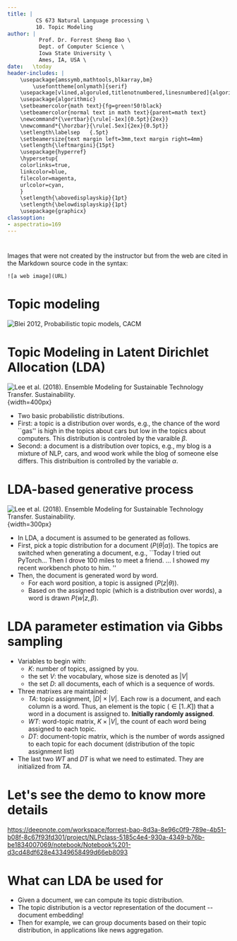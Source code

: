 ```yaml
---
title: | 
         CS 673 Natural Language processing \
         10. Topic Modeling
author: |
          Prof. Dr. Forrest Sheng Bao \
          Dept. of Computer Science \
          Iowa State University \
          Ames, IA, USA \
date:   \today
header-includes: |
    \usepackage{amssymb,mathtools,blkarray,bm}
        \usefonttheme[onlymath]{serif}
    \usepackage[vlined,algoruled,titlenotnumbered,linesnumbered]{algorithm2e}
    \usepackage{algorithmic}
    \setbeamercolor{math text}{fg=green!50!black}
    \setbeamercolor{normal text in math text}{parent=math text}
    \newcommand*{\vertbar}{\rule[-1ex]{0.5pt}{2ex}}
    \newcommand*{\horzbar}{\rule[.5ex]{2ex}{0.5pt}}
    \setlength\labelsep   {.5pt}  
    \setbeamersize{text margin left=3mm,text margin right=4mm} 
    \setlength{\leftmargini}{15pt}
    \usepackage{hyperref}
    \hypersetup{
    colorlinks=true,
    linkcolor=blue,
    filecolor=magenta,      
    urlcolor=cyan,
    }
    \setlength{\abovedisplayskip}{1pt}
    \setlength{\belowdisplayskip}{1pt}
    \usepackage{graphicx}
classoption:
- aspectratio=169
---
```


# 

Images that were not created by the instructor but from the web 
are cited in the Markdown source code in the syntax: 
```
![a web image](URL)
```

# Topic modeling 
![Blei 2012, Probabilistic topic models, CACM](https://i.ibb.co/zV5rjX6/Screen-Shot-2020-09-24-at-11-21-38.png)


# Topic Modeling in Latent Dirichlet Allocation (LDA) 

![Lee et al. (2018). Ensemble Modeling for Sustainable Technology Transfer. Sustainability.](https://www.researchgate.net/publication/326140642/figure/fig1/AS:644129876873217@1530583938944/Graphical-model-of-latent-Dirichlet-allocation-LDA.png){width=400px}

- Two basic probabilistic distributions.
- First: a topic is a distribution over words, e.g., the chance of the word ``gas'' is high in the topics about cars but low in the topics about computers. This distribution is controled by the varaible $\beta$. 
- Second: a document is a distribution over topics, e.g., my blog is a mixture of NLP, cars, and wood work while the blog of someone else differs.  This distribuition  is controlled by the variable $\alpha$. 



# LDA-based generative process 

![Lee et al. (2018). Ensemble Modeling for Sustainable Technology Transfer. Sustainability.](https://www.researchgate.net/publication/326140642/figure/fig1/AS:644129876873217@1530583938944/Graphical-model-of-latent-Dirichlet-allocation-LDA.png){width=300px}


- In LDA, a document is assumed to be generated as follows. 
- First, pick a topic distribution for a document ($P(\theta|\alpha)$). The topics are switched when generating a document, e.g., ``Today I tried out PyTorch... Then I drove 100 miles to meet a friend. ... I showed my recent workbench photo to him. ''
- Then, the document is generated word by word. 
  * For each word position, a topic is assigned ($P(z| \theta)$). 
  * Based on the assigned topic (which is a distribution over words), a word is drawn $P(w| z, \beta)$. 

# LDA parameter estimation via Gibbs sampling 
* Variables to begin with: 
  - $K$: number of topics, assigned by you. 
  - the set $V$: the vocabulary, whose size is denoted as $|V|$
  - the set $D$: all documents, each of which is a sequence of words. 
* Three matrixes are maintained: 
  - $TA$: topic assignment, $|D| \times |V|$. Each row is a document, and each column is a word. Thus, an element is the topic ($\in [1..K]$) that a word in a document is assigned to. **Initially randomly assigned**. 
  - $WT$: word-topic matrix, $K \times |V|$, the count of each word being assigned to each topic. 
  - $DT$: document-topic matrix, which is the number of words assigned to each topic for each document (distribution of the topic assignment list)
* The last two $WT$ and $DT$ is what we need to estimated. They are initialized from $TA$. 

# Let's see the demo to know more details 
https://deepnote.com/workspace/forrest-bao-8d3a-8e96c0f9-789e-4b51-b08f-8c67f93fd301/project/NLPclass-5185c4e4-930a-4349-b76b-be1834007069/notebook/Notebook%201-d3cd48df628e43349658499d66eb8093

# What can LDA be used for
- Given a document, we can compute its topic distribution. 
- The topic distribution is a vector representation of the document -- document embedding! 
- Then for example, we can group documents based on their topic distribution, in applications like news aggregation. 
